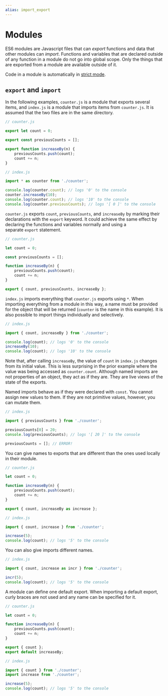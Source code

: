 ```yaml
---
alias: import_export
---
```

# Modules

ES6 modules are Javascript files that can _export_ functions and data that other modules can _import_. Functions and variables that are declared outside of any function in a module do not go into global scope. Only the things that are exported from a module are available outside of it.

Code in a module is automatically in [strict mode](https://developer.mozilla.org/en-US/docs/Web/JavaScript/Reference/Strict_mode).

## `export` and `import`

In the following examples, `counter.js` is a module that exports several items, and `index.js` is a module that imports items from `counter.js`. It is assumed that the two files are in the same directory.

```js
// counter.js

export let count = 0;

export const previousCounts = [];

export function increaseBy(n) {
    previousCounts.push(count);
    count += n;
}
```

```js
// index.js

import * as counter from './counter';

console.log(counter.count); // logs '0' to the console
counter.increaseBy(10);
console.log(counter.count); // logs '10' to the console
console.log(counter.previousCounts); // logs '[ 0 ]' to the console
```

`counter.js` exports `count`, `previousCounts`, and `increaseBy` by marking their declarations with the `export` keyword. It could achieve the same effect by declaring the functions and variables normally and using a separate `export` statement.

```js
// counter.js

let count = 0;

const previousCounts = [];

function increaseBy(n) {
    previousCounts.push(count);
    count += n;
}

export { count, previousCounts, increaseBy };
```

`index.js` imports everything that `counter.js` exports using `*`. When importing everything from a module in this way, a name must be provided for the object that will be returned (`counter` is the name in this example). It is also possible to import things individually and selectively.

```js
// index.js

import { count, increaseBy } from './counter';

console.log(count); // logs '0' to the console
increaseBy(10);
console.log(count); // logs '10' to the console
```

Note that, after calling `increaseBy`, the value of `count` in `index.js` changes from its initial value. This is less surprising in the prior example where the value was being accessed as `counter.count`. Although named imports are not properties of an object, they act as if they are. They are live views of the state of the exports.

Named imports behave as if they were declared with `const`. You cannot assign new values to them. If they are not primitive values, however, you can mutate them.

```js
// index.js

import { previousCounts } from './counter';

previousCounts[0] = 20;
console.log(previousCounts); // logs '[ 20 ]' to the console

previousCounts = []; // ERROR!
```

You can give names to exports that are different than the ones used locally in their module.

```js
// counter.js

let count = 0;

function increaseBy(n) {
    previousCounts.push(count);
    count += n;
}

export { count, increaseBy as increase };
```

```js
// index.js

import { count, increase } from './counter';

increase(5);
console.log(count); // logs '5' to the console
```

You can also give imports different names.

```js
// index.js

import { count, increase as incr } from './counter';

incr(5);
console.log(count); // logs '5' to the console
```

A module can define one default export. When importing a default export, curly braces are not used and any name can be specified for it.

```js
// counter.js

let count = 0;

function increaseBy(n) {
    previousCounts.push(count);
    count += n;
}

export { count };
export default increaseBy;
```

```js
// index.js

import { count } from './counter';
import increase from './counter';

increase(5);
console.log(count); // logs '5' to the console
```